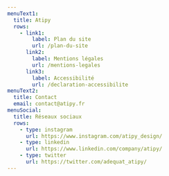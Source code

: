 ```yaml
---
menuText1:
  title: Atipy
  rows:
    - link1:
        label: Plan du site
        url: /plan-du-site
      link2:
        label: Mentions légales
        url: /mentions-legales
      link3:
        label: Accessibilité
        url: /declaration-accessibilite
menuText2:
  title: Contact
  email: contact@atipy.fr
menuSocial:
  title: Réseaux sociaux
  rows:
    - type: instagram
      url: https://www.instagram.com/atipy_design/
    - type: linkedin
      url: https://www.linkedin.com/company/atipy/
    - type: twitter
      url: https://twitter.com/adequat_atipy/
---
```

